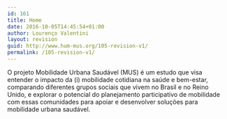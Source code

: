 ```yaml
---
id: 161
title: Home
date: 2016-10-05T14:45:54+01:00
author: Lourenço Valentini
layout: revision
guid: http://www.hum-mus.org/105-revision-v1/
permalink: /105-revision-v1/
---
```

O projeto Mobilidade Urbana Saudável (MUS) é um estudo que visa entender o impacto da (i) mobilidade cotidiana na saúde e bem-estar, comparando diferentes grupos sociais que vivem no Brasil e no Reino Unido, e explorar o potencial do planejamento participativo de mobilidade com essas comunidades para apoiar e desenvolver soluções para mobilidade urbana saudável.